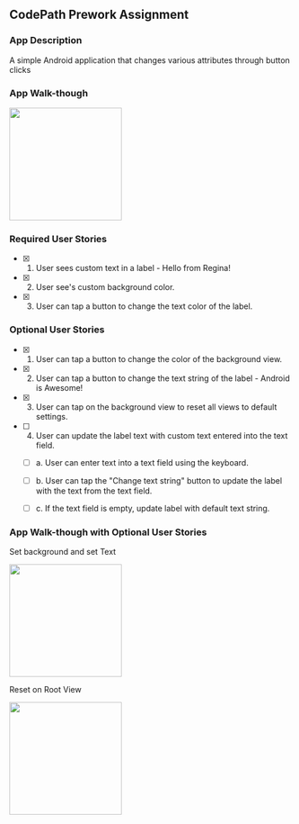 ## CodePath Prework Assignment

### App Description
A simple Android application that changes various attributes through button clicks

### App Walk-though
<img src="http://g.recordit.co/MlpVBXxn46.gif" width=200><br>

### Required User Stories
- [x] 1. User sees custom text in a label - Hello from Regina!
- [x] 2. User see's custom background color.
- [x] 3. User can tap a button to change the text color of the label.

### Optional User Stories
- [x] 1. User can tap a button to change the color of the background view.  
- [x] 2. User can tap a button to change the text string of the label - Android is Awesome!  
- [x] 3. User can tap on the background view to reset all views to default settings.  
- [ ] 4. User can update the label text with custom text entered into the text field.  
   - [ ] a. User can enter text into a text field using the keyboard.  
   - [ ] b. User can tap the "Change text string" button to update the label with the text from the text field.  
   - [ ] c. If the text field is empty, update label with default text string.  


### App Walk-though with Optional User Stories
Set background and set Text 

<img src="http://g.recordit.co/aoVaWjrZTb.gif" width=200><br>

Reset on Root View

<img src="http://g.recordit.co/UqgNZK8hOO.gif" width=200><br>
